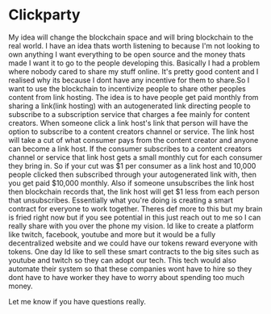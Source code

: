 # Clickparty
My idea will change the blockchain space and will bring blockchain to the real world.
I have an idea thats worth listening to because I'm not looking to own anything I want everything to be open source and the money thats made I want it to go to the people developing this. 
Basically I had a problem where nobody cared to share my stuff online. It's pretty good content and I realised why its because I dont have any incentive for them to share.So I want to use the blockchain to incentivize people to share other peoples content from link hosting. The idea is to have people get paid monthly from sharing a link(link hosting) with an autogenerated link directing people to subscribe to a subscription service that charges a fee mainly for content creators. When someone click a link host's link that person will have the option to subscribe to a content creators channel or service. The link host will take a cut of what consumer pays from the content creator and anyone can become a link host.  If the consumer subscribes to a content creators channel or service that link host gets a small monthly cut for each consumer they bring in. So if your cut was $1 per consumer as a link host and 10,000 people clicked then subscribed through your autogenerated link with, then you get paid $10,000 monthly. Also if someone unsubscribes the link host then blockchain records that, the link host will get $1 less from each person that unsubscribes. Essentially what you're doing is creating a smart contract for everyone to work together. Theres def more to this but my brain is fried right now but if you see potential in this just reach out to me so I can really share with you over the phone my vision. 
Id like to create a platform like twitch, facebook, youtube and more but it would be a fully decentralized website and we could have our tokens reward everyone with tokens. One day Id like to sell these smart contracts to the big sites such as youtube and twitch so they can adopt our tech. This tech would also automate their system so that these companies wont have to hire so they dont have to have worker they have to worry about spending too much money. 

Let me know if you have questions really.

